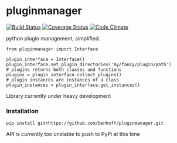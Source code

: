 # pluginmanager
[![Build Status](https://travis-ci.org/benhoff/pluginmanager.svg?branch=master)](https://travis-ci.org/benhoff/simpleyapsy) [![Coverage Status](https://coveralls.io/repos/benhoff/pluginmanager/badge.svg?branch=master&service=github)](https://coveralls.io/github/benhoff/pluginmanager?branch=master) [![Code Climate](https://codeclimate.com/github/benhoff/pluginmanager/badges/gpa.svg)](https://codeclimate.com/github/benhoff/pluginmanager)

python plugin management, simplified.

	from pluginmanager import Interface
	
	plugin_interface = Interface()
	plugin_interface.set_plugin_directories('my/fancy/plugin/path')
	# plugins returns both classes and functions
	plugins = plugin_interface.collect_plugins()
	# plugin instances are instances of a class	
	plugin_instances = plugin_interface.get_instances()

Library currently under heavy development

### Installation
	pip install git+https://github.com/benhoff/pluginmanager.git

API is currently too unstable to push to PyPi at this time
